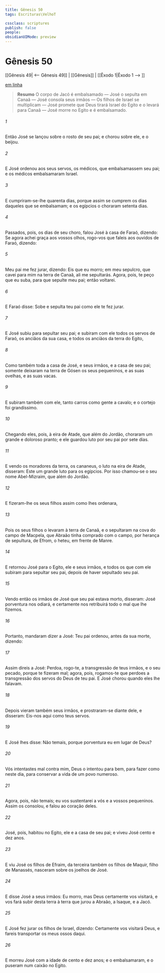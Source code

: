 ```yaml
---
title: Gênesis 50
tags: Escrituras\VelhoT

cssclass: scriptures
publish: false
people:
obsidianUIMode: preview
---
```


# Gênesis 50
[[Gênesis 49| <-- Gênesis 49]] | [[Gênesis]] | [[Êxodo 1|Êxodo 1 --> ]]

[em linha](https://churchofjesuschrist.org/study/scriptures/ot/gen/50?lang=por)

> __Resumo__
O corpo de Jacó é embalsamado — José o sepulta em Canaã — José consola seus irmãos — Os filhos de Israel se multiplicam — José promete que Deus tirará Israel do Egito e o levará para Canaã — José morre no Egito e é embalsamado.

###### 1 
Então José se lançou sobre o rosto de seu pai; e chorou sobre ele, e o beijou.

###### 2 
E José ordenou aos seus servos, os médicos, que embalsamassem seu pai; e os médicos embalsamaram Israel.

###### 3 
E cumpriram-se-lhe quarenta dias, porque assim se cumprem os dias daqueles que se embalsamam; e os egípcios o choraram setenta dias.

###### 4 
Passados, pois, os dias de seu choro, falou José à casa de Faraó, dizendo: Se agora achei graça aos vossos olhos, rogo-vos que faleis aos ouvidos de Faraó, dizendo:

###### 5 
Meu pai me fez jurar, dizendo: Eis que eu morro; em meu sepulcro, que cavei para mim na terra de Canaã, ali me sepultarás. Agora, pois, te peço que eu suba, para que sepulte meu pai; então voltarei.

###### 6 
E Faraó disse: Sobe e sepulta teu pai como ele te fez jurar.

###### 7 
E José subiu para sepultar seu pai; e subiram com ele todos os servos de Faraó, os anciãos da sua casa, e todos os anciãos da terra do Egito,

###### 8 
Como também toda a casa de José, e seus irmãos, e a casa de seu pai; somente deixaram na terra de Gósen os seus pequeninos, e as suas ovelhas, e as suas vacas.

###### 9 
E subiram também com ele, tanto carros como gente a cavalo; e o cortejo foi grandíssimo.

###### 10 
Chegando eles, pois, à eira de Atade, que  além do Jordão, choraram um grande e doloroso pranto; e ele guardou luto por seu pai por sete dias.

###### 11 
E vendo os moradores da terra, os cananeus, o luto na eira de Atade, disseram: Este  um grande luto para os egípcios. Por isso chamou-se o seu nome Abel-Mizraim, que  além do Jordão.

###### 12 
E fizeram-lhe os seus filhos assim como  lhes ordenara,

###### 13 
Pois os seus filhos o levaram à terra de Canaã, e o sepultaram na cova do campo de Macpela, que Abraão tinha comprado com o campo, por herança de sepultura, de Efrom, o heteu, em frente de Manre.

###### 14 
E retornou José para o Egito, ele e seus irmãos, e todos os que com ele subiram para sepultar seu pai, depois de haver sepultado seu pai.

###### 15 
Vendo então os irmãos de José que seu pai estava morto, disseram: José porventura nos odiará, e certamente nos retribuirá todo o mal que lhe fizemos.

###### 16 
Portanto, mandaram dizer a José: Teu pai ordenou, antes da sua morte, dizendo:

###### 17 
Assim direis a José: Perdoa, rogo-te, a transgressão de teus irmãos, e o seu pecado, porque te fizeram mal; agora, pois, rogamos-te que perdoes a transgressão dos servos do Deus de teu pai. E José chorou quando eles lhe falavam.

###### 18 
Depois vieram também seus irmãos, e prostraram-se diante dele, e disseram: Eis-nos aqui como teus servos.

###### 19 
E José lhes disse: Não temais, porque porventura  eu em lugar de Deus?

###### 20 
Vós intentastes mal contra mim,  Deus o intentou para bem, para fazer como  neste dia, para conservar a vida de um povo numeroso.

###### 21 
Agora, pois, não temais; eu vos sustentarei a vós e a vossos pequeninos. Assim os consolou, e falou ao coração deles.

###### 22 
José, pois, habitou no Egito, ele e a casa de seu pai; e viveu José cento e dez anos.

###### 23 
E viu José os filhos de Efraim, da terceira  também os filhos de Maquir, filho de Manassés, nasceram sobre os joelhos de José.

###### 24 
E disse José a seus irmãos: Eu morro, mas Deus certamente vos visitará, e vos fará subir desta terra à terra que jurou a Abraão, a Isaque, e a Jacó.

###### 25 
E José fez jurar os filhos de Israel, dizendo: Certamente vos visitará Deus, e fareis transportar os meus ossos daqui.

###### 26 
E morreu José com a idade de cento e dez anos; e o embalsamaram, e o puseram num caixão no Egito.

